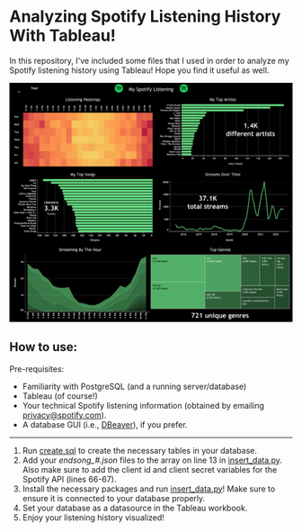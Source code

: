 # Analyzing Spotify Listening History With Tableau!

In this repository, I've included some files that I used in order to analyze my Spotify listening history using Tableau! Hope you find it useful as well.

![My Spotify Dashboard](spotify-tableau.png "My Spotify Dashboard")

## How to use:

Pre-requisites:
- Familiarity with PostgreSQL (and a running server/database)
- Tableau (of course!)
- Your technical Spotify listening information (obtained by emailing <a href='mailto:privacy@spotify.com'>privacy@spotify.com</a>).
- A database GUI (i.e., <a href='https://dbeaver.io' rel='noopener noreferrer' >DBeaver</a>), if you prefer.

<hr />

1. Run [create.sql](create.sql) to create the necessary tables in your database.
2. Add your *endsong_#.json* files to the array on line 13 in [insert_data.py](insert_data.py). Also make sure to add the client id and client secret variables for the Spotify API (lines 66-67).
3. Install the necessary packages and run [insert_data.py](insert_data.py)! Make sure to ensure it is connected to your database properly.
4. Set your database as a datasource in the Tableau workbook.
5. Enjoy your listening history visualized!